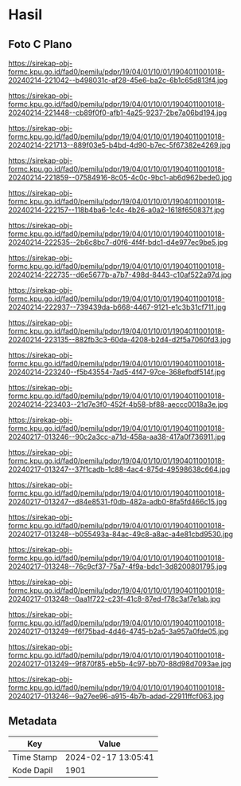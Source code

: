 # Hasil

## Foto C Plano

https://sirekap-obj-formc.kpu.go.id/fad0/pemilu/pdpr/19/04/01/10/01/1904011001018-20240214-221042--b498031c-af28-45e6-ba2c-6b1c65d813f4.jpg

https://sirekap-obj-formc.kpu.go.id/fad0/pemilu/pdpr/19/04/01/10/01/1904011001018-20240214-221448--cb89f0f0-afb1-4a25-9237-2be7a06bd194.jpg

https://sirekap-obj-formc.kpu.go.id/fad0/pemilu/pdpr/19/04/01/10/01/1904011001018-20240214-221713--889f03e5-b4bd-4d90-b7ec-5f67382e4269.jpg

https://sirekap-obj-formc.kpu.go.id/fad0/pemilu/pdpr/19/04/01/10/01/1904011001018-20240214-221859--07584916-8c05-4c0c-9bc1-ab6d962bede0.jpg

https://sirekap-obj-formc.kpu.go.id/fad0/pemilu/pdpr/19/04/01/10/01/1904011001018-20240214-222157--118b4ba6-1c4c-4b26-a0a2-1618f650837f.jpg

https://sirekap-obj-formc.kpu.go.id/fad0/pemilu/pdpr/19/04/01/10/01/1904011001018-20240214-222535--2b6c8bc7-d0f6-4f4f-bdc1-d4e977ec9be5.jpg

https://sirekap-obj-formc.kpu.go.id/fad0/pemilu/pdpr/19/04/01/10/01/1904011001018-20240214-222735--d6e5677b-a7b7-498d-8443-c10af522a97d.jpg

https://sirekap-obj-formc.kpu.go.id/fad0/pemilu/pdpr/19/04/01/10/01/1904011001018-20240214-222937--739439da-b668-4467-9121-e1c3b31cf711.jpg

https://sirekap-obj-formc.kpu.go.id/fad0/pemilu/pdpr/19/04/01/10/01/1904011001018-20240214-223135--882fb3c3-60da-4208-b2d4-d2f5a7060fd3.jpg

https://sirekap-obj-formc.kpu.go.id/fad0/pemilu/pdpr/19/04/01/10/01/1904011001018-20240214-223240--f5b43554-7ad5-4f47-97ce-368efbdf514f.jpg

https://sirekap-obj-formc.kpu.go.id/fad0/pemilu/pdpr/19/04/01/10/01/1904011001018-20240214-223403--21d7e3f0-452f-4b58-bf88-aeccc0018a3e.jpg

https://sirekap-obj-formc.kpu.go.id/fad0/pemilu/pdpr/19/04/01/10/01/1904011001018-20240217-013246--90c2a3cc-a71d-458a-aa38-417a0f736911.jpg

https://sirekap-obj-formc.kpu.go.id/fad0/pemilu/pdpr/19/04/01/10/01/1904011001018-20240217-013247--37f1cadb-1c88-4ac4-875d-49598638c664.jpg

https://sirekap-obj-formc.kpu.go.id/fad0/pemilu/pdpr/19/04/01/10/01/1904011001018-20240217-013247--d84e8531-f0db-482a-adb0-8fa5fd466c15.jpg

https://sirekap-obj-formc.kpu.go.id/fad0/pemilu/pdpr/19/04/01/10/01/1904011001018-20240217-013248--b055493a-84ac-49c8-a8ac-a4e81cbd9530.jpg

https://sirekap-obj-formc.kpu.go.id/fad0/pemilu/pdpr/19/04/01/10/01/1904011001018-20240217-013248--76c9cf37-75a7-4f9a-bdc1-3d8200801795.jpg

https://sirekap-obj-formc.kpu.go.id/fad0/pemilu/pdpr/19/04/01/10/01/1904011001018-20240217-013248--0aa1f722-c23f-41c8-87ed-f78c3af7e1ab.jpg

https://sirekap-obj-formc.kpu.go.id/fad0/pemilu/pdpr/19/04/01/10/01/1904011001018-20240217-013249--f6f75bad-4d46-4745-b2a5-3a957a0fde05.jpg

https://sirekap-obj-formc.kpu.go.id/fad0/pemilu/pdpr/19/04/01/10/01/1904011001018-20240217-013249--9f870f85-eb5b-4c97-bb70-88d98d7093ae.jpg

https://sirekap-obj-formc.kpu.go.id/fad0/pemilu/pdpr/19/04/01/10/01/1904011001018-20240217-013246--9a27ee96-a915-4b7b-adad-22911ffcf063.jpg


## Metadata

| Key        | Value               |
| ---------- | ------------------- |
| Time Stamp | 2024-02-17 13:05:41 |
| Kode Dapil | 1901                |



